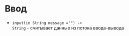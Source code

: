 # Ввод

- <code class="language-Swift">input(in String message ="") -> String</code> - считывает данные из потока ввода-вывода
